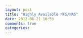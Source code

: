 ```yaml
---
layout: post
title: "Highly Available NFS/NAS"
date: 2012-06-21 16:59
comments: true
categories: 
---
```

